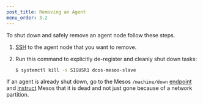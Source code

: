 ```yaml
---
post_title: Removing an Agent
menu_order: 3.2
---
```


To shut down and safely remove an agent node follow these steps.

1.  [SSH](/docs/1.8/administration/access-node/sshcluster/) to the agent node that you want to remove.
1.  Run this command to explicitly de-register and cleanly shut down tasks:

    ```bash
    $ systemctl kill -s SIGUSR1 dcos-mesos-slave
    ```

If an agent is already shut down, go to the Mesos `/machine/down` [endpoint](http://mesos.apache.org/documentation/latest/endpoints/master/machine/down/) and [instruct](https://github.com/apache/mesos/blob/master/docs/maintenance.md#starting-maintenance) Mesos that it is dead and not just gone because of a network partition.



